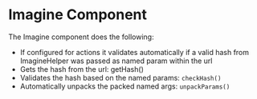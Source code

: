 # Imagine Component #

The Imagine component does the following:

 * If configured for actions it validates automatically if a valid hash from ImagineHelper was passed as named param within the url
 * Gets the hash from the url: getHash()
 * Validates the hash based on the named params: ```checkHash()```
 * Automatically unpacks the packed named args: ```unpackParams()```

